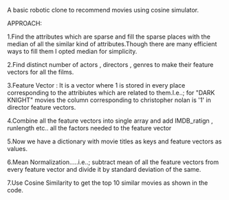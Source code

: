 A basic robotic clone to recommend movies using cosine simulator.



APPROACH:

1.Find the attributes which are sparse and fill the sparse places with the median of all the similar kind of attributes.Though there are many efficient ways to fill them I opted median for simplicity.

2.Find distinct number of actors , directors , genres to make their feature vectors for all the films.

3.Feature Vector : It is a vector where 1 is stored in every place corresponding to the attribiutes which are related to them.I.e..; for "DARK KNIGHT" movies the column corresponding to christopher nolan is '1' in director feature vectors.

4.Combine all the feature vectors into single array and add IMDB_ratign , runlength etc.. all the factors needed to the feature vector

5.Now we have a dictionary with movie titles as keys and feature vectors as values.

6.Mean Normalization.....i.e..; subtract mean of all the feature vectors from every feature vector and divide it by standard deviation of the same.

7.Use Cosine Similarity to get the top 10 similar movies as shown in the code.